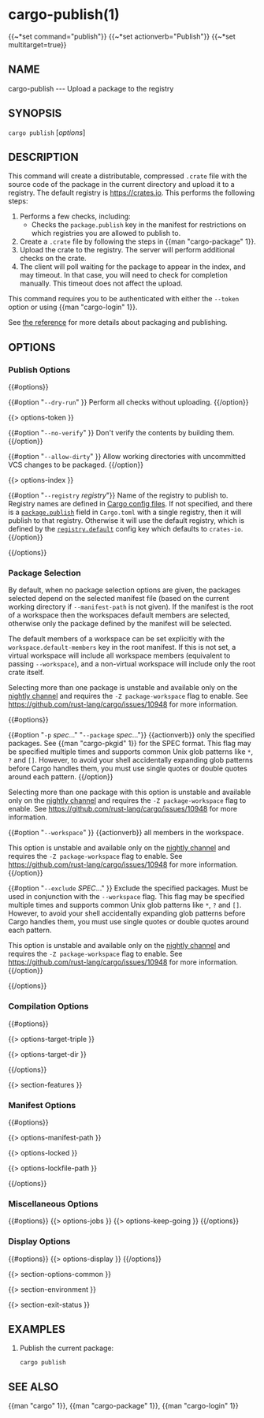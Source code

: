 # cargo-publish(1)
{{~*set command="publish"}}
{{~*set actionverb="Publish"}}
{{~*set multitarget=true}}

## NAME

cargo-publish --- Upload a package to the registry

## SYNOPSIS

`cargo publish` [_options_]

## DESCRIPTION

This command will create a distributable, compressed `.crate` file with the
source code of the package in the current directory and upload it to a
registry. The default registry is <https://crates.io>. This performs the
following steps:

1. Performs a few checks, including:
   - Checks the `package.publish` key in the manifest for restrictions on
     which registries you are allowed to publish to.
2. Create a `.crate` file by following the steps in {{man "cargo-package" 1}}.
3. Upload the crate to the registry. The server will perform additional
   checks on the crate. 
4. The client will poll waiting for the package to appear in the index,
   and may timeout. In that case, you will need to check for completion
   manually. This timeout does not affect the upload.

This command requires you to be authenticated with either the `--token` option
or using {{man "cargo-login" 1}}.

See [the reference](../reference/publishing.html) for more details about
packaging and publishing.

## OPTIONS

### Publish Options

{{#options}}

{{#option "`--dry-run`" }}
Perform all checks without uploading.
{{/option}}

{{> options-token }}

{{#option "`--no-verify`" }}
Don't verify the contents by building them.
{{/option}}

{{#option "`--allow-dirty`" }}
Allow working directories with uncommitted VCS changes to be packaged.
{{/option}}

{{> options-index }}

{{#option "`--registry` _registry_"}}
Name of the registry to publish to. Registry names are defined in [Cargo
config files](../reference/config.html). If not specified, and there is a
[`package.publish`](../reference/manifest.html#the-publish-field) field in
`Cargo.toml` with a single registry, then it will publish to that registry.
Otherwise it will use the default registry, which is defined by the
[`registry.default`](../reference/config.html#registrydefault) config key
which defaults to `crates-io`.
{{/option}}

{{/options}}

### Package Selection

By default, when no package selection options are given, the packages selected
depend on the selected manifest file (based on the current working directory if
`--manifest-path` is not given). If the manifest is the root of a workspace then
the workspaces default members are selected, otherwise only the package defined
by the manifest will be selected.

The default members of a workspace can be set explicitly with the
`workspace.default-members` key in the root manifest. If this is not set, a
virtual workspace will include all workspace members (equivalent to passing
`--workspace`), and a non-virtual workspace will include only the root crate itself.

Selecting more than one package is unstable and available only on the
[nightly channel](https://doc.rust-lang.org/book/appendix-07-nightly-rust.html)
and requires the `-Z package-workspace` flag to enable.
See <https://github.com/rust-lang/cargo/issues/10948> for more information.


{{#options}}

{{#option "`-p` _spec_..." "`--package` _spec_..."}}
{{actionverb}} only the specified packages. See {{man "cargo-pkgid" 1}} for the
SPEC format. This flag may be specified multiple times and supports common Unix
glob patterns like `*`, `?` and `[]`. However, to avoid your shell accidentally 
expanding glob patterns before Cargo handles them, you must use single quotes or
double quotes around each pattern.
{{/option}}

Selecting more than one package with this option is unstable and available only
on the
[nightly channel](https://doc.rust-lang.org/book/appendix-07-nightly-rust.html)
and requires the `-Z package-workspace` flag to enable.
See <https://github.com/rust-lang/cargo/issues/10948> for more information.

{{#option "`--workspace`" }}
{{actionverb}} all members in the workspace.

This option is unstable and available only on the
[nightly channel](https://doc.rust-lang.org/book/appendix-07-nightly-rust.html)
and requires the `-Z package-workspace` flag to enable.
See <https://github.com/rust-lang/cargo/issues/10948> for more information.
{{/option}}

{{#option "`--exclude` _SPEC_..." }}
Exclude the specified packages. Must be used in conjunction with the
`--workspace` flag. This flag may be specified multiple times and supports
common Unix glob patterns like `*`, `?` and `[]`. However, to avoid your shell
accidentally expanding glob patterns before Cargo handles them, you must use
single quotes or double quotes around each pattern.

This option is unstable and available only on the
[nightly channel](https://doc.rust-lang.org/book/appendix-07-nightly-rust.html)
and requires the `-Z package-workspace` flag to enable.
See <https://github.com/rust-lang/cargo/issues/10948> for more information.
{{/option}}

{{/options}}

### Compilation Options

{{#options}}

{{> options-target-triple }}

{{> options-target-dir }}

{{/options}}

{{> section-features }}

### Manifest Options

{{#options}}

{{> options-manifest-path }}

{{> options-locked }}

{{> options-lockfile-path }}

{{/options}}

### Miscellaneous Options

{{#options}}
{{> options-jobs }}
{{> options-keep-going }}
{{/options}}

### Display Options

{{#options}}
{{> options-display }}
{{/options}}

{{> section-options-common }}

{{> section-environment }}

{{> section-exit-status }}

## EXAMPLES

1. Publish the current package:

       cargo publish

## SEE ALSO
{{man "cargo" 1}}, {{man "cargo-package" 1}}, {{man "cargo-login" 1}}
